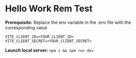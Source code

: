 # Hello Work Rem Test

**Prerequisite:**
Replace the env variable in the .env file with the corresponding value
```
VITE_CLIENT_ID=<YOUR_CLIENT_ID>
VITE_CLIENT_SECRET=<YOUR_CLIENT_SECRET>
```
**Launch local server:**
`npm i && npm run dev`



